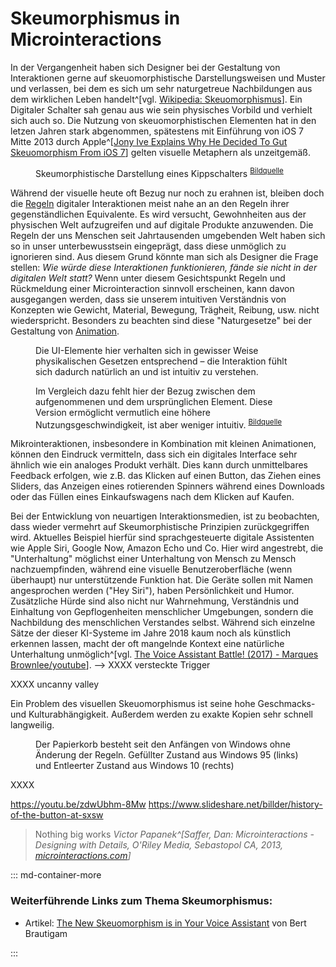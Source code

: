 # Skeumorphismus in Microinteractions

In der Vergangenheit haben sich Designer bei der Gestaltung von Interaktionen gerne auf skeuomorphistische Darstellungsweisen und Muster und verlassen, bei dem es sich um sehr naturgetreue Nachbildungen aus dem wirklichen Leben handelt^[vgl. [Wikipedia: Skeuomorphismus](https://de.wikipedia.org/wiki/Skeuomorphismus)].
Ein Digitaler Schalter sah genau aus wie sein physisches Vorbild und verhielt sich auch so. Die Nutzung von skeuomorphistischen Elementen hat in den letzen Jahren stark abgenommen, spätestens mit Einführung von iOS 7 Mitte 2013 durch Apple^[[Jony Ive Explains Why He Decided To Gut Skeuomorphism From iOS 7](https://www.cultofmac.com/246312/jony-ive-explains-why-he-decided-to-gut-skeuomorphism-out-of-ios/])] gelten visuelle Metaphern als unzeitgemäß.

<figure class="content-thin">
    <img data-src="/images/skeuomorphismus/switchanimation.gif">
    <figcaption>Skeumorphistische Darstellung eines Kippschalters
    <sup>
        <a href="https://dribbble.com/shots/787974-Switch-Animation">Bildquelle</a>
    </sup>
    </figcaption>
</figure>

Während der visuelle heute oft Bezug nur noch zu erahnen ist, bleiben doch die [Regeln](/rules) digitaler Interaktionen meist nahe an an den Regeln ihrer gegenständlichen Equivalente. Es wird versucht, Gewohnheiten aus der physischen Welt aufzugreifen und auf digitale Produkte anzuwenden.
Die Regeln der uns Menschen seit Jahrtausenden umgebenden Welt haben sich so in unser unterbewusstsein eingeprägt, dass diese unmöglich zu ignorieren sind. Aus diesem Grund könnte man sich als Designer die Frage stellen:
_Wie würde diese Interaktionen funktionieren, fände sie nicht in der digitalen Welt statt?_
Wenn unter diesem Gesichtspunkt Regeln und Rückmeldung einer Microinteraction sinnvoll erscheinen, kann davon ausgegangen werden, dass sie unserem intuitiven Verständnis von Konzepten wie Gewicht, Material, Bewegung, Trägheit, Reibung, usw. nicht wiederspricht. Besonders zu beachten sind diese "Naturgesetze" bei der Gestaltung von [Animation](/animation-and-pace).

<figure class="content-thin">
    <img data-src="/images/skeuomorphismus/reorder-drag-drop-1.gif">
    <figcaption>Die UI-Elemente hier verhalten sich in gewisser Weise physikalischen Gesetzen entsprechend – die Interaktion fühlt sich dadurch natürlich an und ist intuitiv zu verstehen.
    <!-- <sup><a href="http://clauderic.github.io/react-sortable-hoc/">Bildquelle</a></sup> -->
    </figcaption>
</figure>

<figure class="content-thin">
    <img data-src="/images/skeuomorphismus/reorder-drag-drop-2.gif">
    <figcaption> Im Vergleich dazu fehlt hier der Bezug zwischen dem aufgenommenen und dem ursprünglichen Element. Diese Version ermöglicht vermutlich eine höhere Nutzungsgeschwindigkeit, ist aber weniger intuitiv.
    <sup><a href="https://dribbble.com/shots/1234963-Animation-Drag-drop-reorder">Bildquelle</a></sup>
    </figcaption>
</figure>

Mikrointeraktionen, insbesondere in Kombination mit kleinen Animationen, können den Eindruck vermitteln, dass sich ein digitales Interface sehr ähnlich wie ein analoges Produkt verhält. Dies kann durch unmittelbares Feedback erfolgen, wie z.B. das Klicken auf einen Button, das Ziehen eines Sliders, das Anzeigen eines rotierenden Spinners während eines Downloads oder das Füllen eines Einkaufswagens nach dem Klicken auf Kaufen.

Bei der Entwicklung von neuartigen Interaktionsmedien, ist zu beobachten, dass wieder vermehrt auf Skeumorphistische Prinzipien zurückgegriffen wird. Aktuelles Beispiel hierfür sind sprachgesteuerte digitale Assistenten wie Apple Siri, Google Now, Amazon Echo und Co. Hier wird angestrebt, die "Unterhaltung" möglichst einer Unterhaltung von Mensch zu Mensch nachzuempfinden, während eine visuelle Benutzeroberfläche (wenn überhaupt) nur unterstützende Funktion hat. Die Geräte sollen mit Namen angesprochen werden ("Hey Siri"), haben Persönlichkeit und Humor. Zusätzliche Hürde sind also nicht nur Wahrnehmung, Verständnis und Einhaltung von Gepflogenheiten menschlicher Umgebungen, sondern die Nachbildung des menschlichen Verstandes selbst.
Während sich einzelne Sätze der dieser KI-Systeme im Jahre 2018 kaum noch als künstlich erkennen lassen, macht der oft mangelnde Kontext eine natürliche Unterhaltung unmöglich^[vgl. [The Voice Assistant Battle! (2017) - Marques Brownlee/youtube](https://youtu.be/BkpAro4zIwU)]. --> XXXX versteckte Trigger

XXXX uncanny valley

Ein Problem des visuellen Skeuomorphismus ist seine hohe Geschmacks- und Kulturabhängigkeit. Außerdem werden zu exakte Kopien sehr schnell langweilig.

<figure class="content-thin">
    <img data-src="images/skeuomorphismus/recyclebin.jpg">
    <figcaption>Der Papierkorb besteht seit den Anfängen von Windows ohne Änderung der Regeln. Gefüllter Zustand aus Windows 95 (links) und Entleerter Zustand aus Windows 10 (rechts) </figcaption>
</figure>

<!-- Heute, nachdem der Großteil der Nutzer mit Smartphones und co. vertraut sind, ist es nicht mehr so wichtig, visuelle Elemente zu entwerfen, die einen direkten Bezug zur analogen Welt in herstellen. Der digitale Alltag hat sich etabliert und bedarf keiner Erklärung durch Holzhammermethoden. Dennoch nimmt die Bedeutung von Mikrointeraktionen stetig zu.
Durch eine einheitliche Designsprache werden digitale Produkte visuell immer ähnlicher und andere möglichkeiten der Markenbildung sind erforderlich. -->

XXXX

https://youtu.be/zdwUbhm-8Mw
https://www.slideshare.net/billder/history-of-the-button-at-sxsw

> Nothing big works
> <cite>Victor Papanek^[Saffer, Dan: Microinteractions - Designing with Details, O'Riley Media, Sebastopol CA, 2013, [microinteractions.com](http://microinteractions.com/)]</cite>

::: md-container-more

### Weiterführende Links zum Thema Skeumorphismus:

* Artikel: [The New Skeuomorphism is in Your Voice Assistant](https://uxdesign.cc/the-new-skeuomorphism-is-in-your-voice-assistant-3b14a6553a0e) von Bert Brautigam

:::
